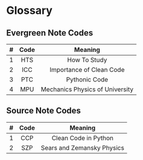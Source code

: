 # Glossary

## Evergreen Note Codes
| #  | Code | Meaning |
|:--:|:---:| :-----: |
| 1  | HTS |How To Study|
| 2  | ICC |Importance of Clean Code|
| 3  | PTC |Pythonic Code|
| 4  | MPU |Mechanics Physics of University|


## Source Note Codes
|#   | Code | Meaning |
|:--:|:----:| :-----: |
| 1  | CCP  |Clean Code in Python|
| 2  | SZP  |Sears and Zemansky Physics|
